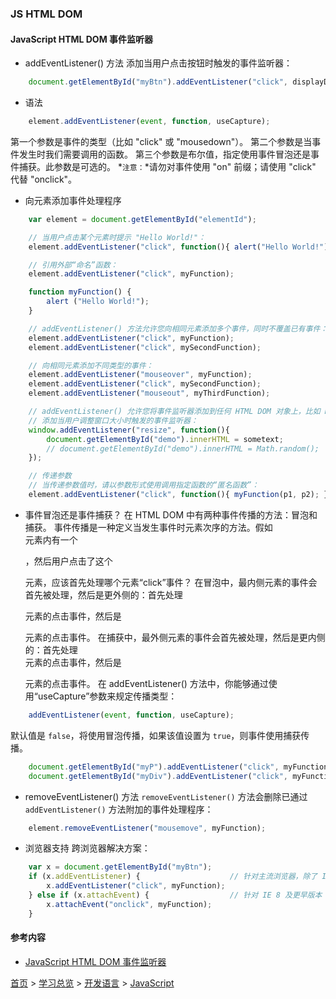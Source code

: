 ### JS HTML DOM

#### JavaScript HTML DOM 事件监听器
* addEventListener() 方法
添加当用户点击按钮时触发的事件监听器：

```javascript
    document.getElementById("myBtn").addEventListener("click", displayDate);
```

* 语法

```javascript
    element.addEventListener(event, function, useCapture);
```

第一个参数是事件的类型（比如 "click" 或 "mousedown"）。
第二个参数是当事件发生时我们需要调用的函数。
第三个参数是布尔值，指定使用事件冒泡还是事件捕获。此参数是可选的。
*`注意：`*请勿对事件使用 "on" 前缀；请使用 "click" 代替 "onclick"。
* 向元素添加事件处理程序

```javascript
    var element = document.getElementById("elementId");

    // 当用户点击某个元素时提示 "Hello World!"：
    element.addEventListener("click", function(){ alert("Hello World!"); });

    // 引用外部“命名”函数：
    element.addEventListener("click", myFunction);

    function myFunction() {
        alert ("Hello World!");
    }

    // addEventListener() 方法允许您向相同元素添加多个事件，同时不覆盖已有事件：
    element.addEventListener("click", myFunction);
    element.addEventListener("click", mySecondFunction);

    // 向相同元素添加不同类型的事件：
    element.addEventListener("mouseover", myFunction);
    element.addEventListener("click", mySecondFunction);
    element.addEventListener("mouseout", myThirdFunction);

    // addEventListener() 允许您将事件监听器添加到任何 HTML DOM 对象上，比如 HTML 元素、HTML 对象、window 对象或其他支持事件的对象，比如 xmlHttpRequest 对象。
    // 添加当用户调整窗口大小时触发的事件监听器：
    window.addEventListener("resize", function(){
        document.getElementById("demo").innerHTML = sometext;
        // document.getElementById("demo").innerHTML = Math.random();
    });

    // 传递参数
    // 当传递参数值时，请以参数形式使用调用指定函数的“匿名函数”：
    element.addEventListener("click", function(){ myFunction(p1, p2); });
```

* 事件冒泡还是事件捕获？
在 HTML DOM 中有两种事件传播的方法：冒泡和捕获。
事件传播是一种定义当发生事件时元素次序的方法。假如 <div> 元素内有一个 <p>，然后用户点击了这个 <p> 元素，应该首先处理哪个元素“click”事件？
在冒泡中，最内侧元素的事件会首先被处理，然后是更外侧的：首先处理 <p> 元素的点击事件，然后是 <div> 元素的点击事件。
在捕获中，最外侧元素的事件会首先被处理，然后是更内侧的：首先处理 <div> 元素的点击事件，然后是 <p> 元素的点击事件。
在 addEventListener() 方法中，你能够通过使用“useCapture”参数来规定传播类型：

```javascript
    addEventListener(event, function, useCapture);
```

默认值是 `false`，将使用冒泡传播，如果该值设置为 `true`，则事件使用捕获传播。

```javascript
    document.getElementById("myP").addEventListener("click", myFunction, true);
    document.getElementById("myDiv").addEventListener("click", myFunction, true);
```

* removeEventListener() 方法
`removeEventListener()` 方法会删除已通过 `addEventListener()` 方法附加的事件处理程序：

```javascript
    element.removeEventListener("mousemove", myFunction);
```
* 浏览器支持
跨浏览器解决方案：

```javascript
    var x = document.getElementById("myBtn");
    if (x.addEventListener) {                    // 针对主流浏览器，除了 IE 8 及更正版本
        x.addEventListener("click", myFunction);
    } else if (x.attachEvent) {                  // 针对 IE 8 及更早版本
        x.attachEvent("onclick", myFunction);
    } 
```


#### 参考内容
* [JavaScript HTML DOM 事件监听器](https://www.w3school.com.cn/js/js_htmldom_eventlistener.asp)


[首页](../../README.md) > [学习总览](../../introduction/studyCatalogList.md) > [开发语言](../developmentLanguage/developmentLanguage.md) > [JavaScript](javascript.md)
